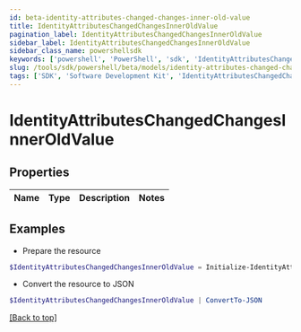```yaml
---
id: beta-identity-attributes-changed-changes-inner-old-value
title: IdentityAttributesChangedChangesInnerOldValue
pagination_label: IdentityAttributesChangedChangesInnerOldValue
sidebar_label: IdentityAttributesChangedChangesInnerOldValue
sidebar_class_name: powershellsdk
keywords: ['powershell', 'PowerShell', 'sdk', 'IdentityAttributesChangedChangesInnerOldValue', 'BetaIdentityAttributesChangedChangesInnerOldValue'] 
slug: /tools/sdk/powershell/beta/models/identity-attributes-changed-changes-inner-old-value
tags: ['SDK', 'Software Development Kit', 'IdentityAttributesChangedChangesInnerOldValue', 'BetaIdentityAttributesChangedChangesInnerOldValue']
---
```



# IdentityAttributesChangedChangesInnerOldValue

## Properties

Name | Type | Description | Notes
------------ | ------------- | ------------- | -------------

## Examples

- Prepare the resource
```powershell
$IdentityAttributesChangedChangesInnerOldValue = Initialize-IdentityAttributesChangedChangesInnerOldValue 
```

- Convert the resource to JSON
```powershell
$IdentityAttributesChangedChangesInnerOldValue | ConvertTo-JSON
```


[[Back to top]](#) 

